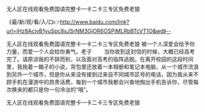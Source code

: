 无人区在线观看免费国语完整卡一卡二卡三专区免费老狼

《最/新/观/看/入/口👉http://www.baidu.com/link?url=jHz8AcivB1yuSpc8sJSrNM3GjOR6OSPiMLRbBTcVT1O&wd》--

无人区在线观看免费国语完整卡一卡二卡三专区免费老狼	被一个人深爱会给予你力量，而爱一个人会给你勇气。老子
　　当你收到这封信的时候，大概已经高考完了。请原谅我的不辞而别，以及面对高考的临阵逃脱。在离开校园的这段时间里，我拖着一箱子的小说，背包里还放着一本相册和笔记本电脑，从一个城市流浪到另外一个城市，但是你从来没有接到过来自不同城市区号的电话，因为我从来不顾手机在漫游中的昂贵话费，每到一个城市我都会兴奋地掏出手机告诉你，尽管每次换来的都只是你一句冷淡的“哦”。





无人区在线观看免费国语完整卡一卡二卡三专区免费老狼

